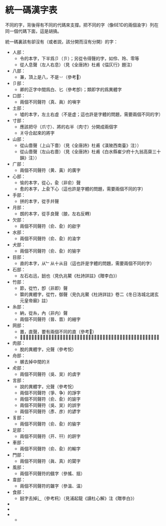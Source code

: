 <h1>統一碼漢字表</h1>

<p>不同的字，背後得有不同的代碼來支撐。把不同的字（像6E1D的兩個渝字）列在同一個代碼下面，這是胡搞。</p>
<p>統一碼裏該有卻沒有（或者説，該分開而沒有分開）的字：</p>
<ul>
<li>人部：
<ul>
<li>令的本字，下半爲卩（卪）；另從令得聲的字，如伶、玲、零等</li>
<li>從人息聲（左人右息）（見《全唐詩》杜甫《偪仄行》題注）</li>
</ul>
</li>

<li>八部：
<ul>
<li>兼，頂上是八，不是丷（參考𠔥）</li>
</ul>
</li>

<li>卩部：
<ul>
<li>卿的正字中間爲白、匕（參考卽）；類即字的爲異體字</li>
</ul>
</li>



<li>口部：
<ul>
<li>兩個不同聲符（真、眞）的嗔字</li>
</ul>
</li>


<li>土部：
<ul>
<li>墟的本字，左土右虛（不是虚；這也許是字體的問題，需要兩個不同的字）</li>
</ul>
</li>

<li>寸部：
<ul>
<li>應該把寽（爪寸）、將的右半（肉寸）分開成兩個字</li>
<li>爿寽合起來的將字</li>
</ul>
</li>


<li>山部：
<ul>
<li>從山嗇聲（上山下嗇）（見《全唐詩》杜甫《渼陂西南臺》注））</li>
<li>從山嗇聲（左山右嗇）（見《全唐詩》杜甫《白水縣崔少府十九翁高齋三十韻》注））</li>
</ul>
</li>

<li>广部：
<ul>
<li>兩個不同聲符（黄、黃）的廣字</li>
</ul>
</li>




<li>心部：
<ul>
<li>愉的本字，從心，兪（非俞）聲</li>
<li>愈的本字，上兪下心（這也許是字體的問題，需要兩個不同的字）</li>
</ul>
</li>

<li>手部：
<ul>
<li>拼的本字，從手幷聲</li>
</ul>
</li>

<li>月部：
<ul>
<li>朗的本字，從手良聲（朖，左右反轉）</li>
</ul>
</li>

<li>欠部：
<ul>
<li>兩個不同聲符（俞、兪）的歈字</li>
</ul>
</li>


<li>水部：
<ul>
<li>兩個不同聲符（俞、兪）的渝字</li>
</ul>
</li>

<li>犬部：
<ul>
<li>兩個不同聲符（俞、兪）的㺄字</li>
</ul>
</li>


<li>目部：
<ul>
<li>直的本字，从﹂从十从目（這也許是字體的問題，需要兩個不同的字）</li>
</ul>
</li>

<li>石部：
<ul>
<li>左石右迅，䭀也（見仇兆鰲《杜詩詳註》《贈李白》）</li>
</ul>
</li>


<li>竹部：
<ul>
<li>節，從竹，卽（非即）聲</li>
<li>籞的異體字，從竹，御聲（見仇兆鰲《杜詩詳註》卷二《冬日洛城北謁玄元皇帝廟》註）</li>
</ul>
</li>

<li>糸部：
<ul>
<li>納，從糸，內（非内）聲</li>
<li>兩個不同聲符（晉、晋）的縉字</li>

</ul>
</li>


<li>网部：
<ul>
<li>置，直聲，要有兩個不同的直（參考𦋘）</li>
<li>𦌈的異體字，上罒下妾（見黃希、黃鶴《黃氏補千家註紀年杜工部詩史》《戲簡鄭廣文虔兼呈蘇司業源明》注）</li>
</ul>
</li>

<li>肉部：
<ul>
<li>脫的異體字，兊聲（參考恱）</li>
</ul>
</li>



<li>舟部：
<ul>
<li>䒂去掉中間的爿</li>
</ul>
</li>

<li>虍部：
<ul>
<li>兩個不同聲符（吳、吴）的虞字</li>
</ul>
</li>

<li>言部：
<ul>
<li>說的異體字，兊聲（參考恱）</li>
<li>兩個不同聲符（爭、争）的諍字</li>
<li>兩個不同聲符（俞、兪）的諭字</li>
<li>兩個不同聲符（吳、吴）的誤字</li>
<li>兩個不同聲符（彥、彦）的諺字</li>
</ul>
</li>

<li>豸部：
<ul>
<li>兩個不同聲符（俞、兪）的貐字</li>
</ul>
</li>


<li>足部：
<ul>
<li>兩個不同聲符（开、幵）的趼字</li>
</ul>
</li>

<li>車部：
<ul>
<li>兩個不同聲符（俞、兪）的輸字</li>
</ul>
</li>

<li>門部：
<ul>
<li>兩個不同聲符（眞、真）的闐字</li>
</ul>
</li>


<li>風部：
<ul>
<li>兩個不同聲符的颻字（參搖、揺）</li>
</ul>
</li>

<li>韋部：
<ul>
<li>兩個不同聲符的韞字（參溫、温）</li>
</ul>
</li>



<li>食部：
<ul>
<li>䭀字去掉辶（參考籸）（見浦起龍《讀杜心解》注《贈李白》）</li>
</ul>
</li>


<li></li>
<li></li>
<li>
<ul>
<li></li>
</ul>
</li>
</ul>

